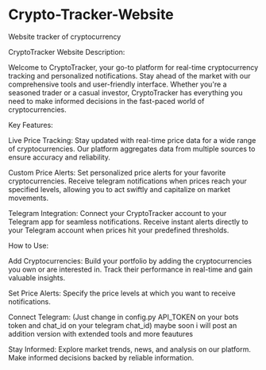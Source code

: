# Crypto-Tracker-Website
Website tracker of cryptocurrency

CryptoTracker Website Description:

Welcome to CryptoTracker, your go-to platform for real-time cryptocurrency tracking and personalized notifications. Stay ahead of the market with our comprehensive tools and user-friendly interface. Whether you're a seasoned trader or a casual investor, CryptoTracker has everything you need to make informed decisions in the fast-paced world of cryptocurrencies.

Key Features:

Live Price Tracking:
Stay updated with real-time price data for a wide range of cryptocurrencies. Our platform aggregates data from multiple sources to ensure accuracy and reliability.

Custom Price Alerts:
Set personalized price alerts for your favorite cryptocurrencies. Receive telegram notifications when prices reach your specified levels, allowing you to act swiftly and capitalize on market movements.

Telegram Integration:
Connect your CryptoTracker account to your Telegram app for seamless notifications. Receive instant alerts directly to your Telegram account when prices hit your predefined thresholds.

How to Use:

Add Cryptocurrencies:
Build your portfolio by adding the cryptocurrencies you own or are interested in. Track their performance in real-time and gain valuable insights.

Set Price Alerts:
Specify the price levels at which you want to receive notifications.

Connect Telegram:
(Just change in config.py API_TOKEN on your bots token and chat_id on your telegram chat_id) maybe soon i will post an addition version with extended tools and more feautures

Stay Informed:
Explore market trends, news, and analysis on our platform. Make informed decisions backed by reliable information.

